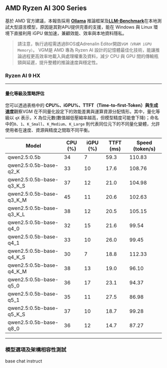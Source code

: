 ## AMD Ryzen AI 300 Series

基於 AMD 官方建議，本報告採用 [**Ollama**](https://ollama.com/) 推論框架及[**LLM-Benchmark**](https://llm.aidatatools.com/)在本地測試大型語言模型，原因是其對APU提供完善的支援，能在 Windows 與 Linux 環境下直接利用 iGPU 做加速，兼顧效能、效率與本地資料隱私。

> 請注意，執行過程需透過BIOS或Adrenalin Editor開啟`VGM（VRAM iGPU Memory）`。 VGM是 AMD 專為 Ryzen AI 設計的記憶體最佳化技術，能讓推論過程更高效率地載入與處理權重及資料，減少 CPU 與 GPU 間的傳輸瓶頸與延遲，提升整體的推論速度與穩定性。

### Ryzen AI 9 HX

---

#### 量化等級及策略評估

您可以透過表格中的 **CPU%、iGPU%、TTFT（Time-to-first-Token）**與**生成速度**觀察VGM 在不同量化設定下的效能差異與運算資源分配情形。其中，量化等級以 `qX` 表示，X 為位元數(數值越低壓縮率越高，但模型精度可能會下降)；命名中的`0`、`1`、`K_Small`、`K_Medium`、`K_Large` 則代表同位元下的不同量化變體，允許使用者在速度、資源與精度之間取不同平衡。

  | Model                         |  CPU (%) | iGPU (%) |  TTFT (ms) |  Speed (token/s)  |
  |-------------------------------|----------|----------|---------------|------------|
  | qwen2.5:0.5b                  |    34    |    7     |        59.3   | 110.83     |
  | qwen2.5:0.5b-base-q2_K        |    33    |   10     |        17.6   | 108.76     |
  | qwen2.5:0.5b-base-q3_K_S      |    37    |   12     |        21.0   | 104.98     |
  | qwen2.5:0.5b-base-q3_K_M      |    45    |   11     |         20.6  | 102.63     |  
  | qwen2.5:0.5b-base-q3_K_L      |    38    |   12     |        20.5   | 105.15     |
  | qwen2.5:0.5b-base-q4_0        |    32    |   15     |        21.6   |  99.54     |
  | qwen2.5:0.5b-base-q4_1        |    33    |   10     |        26.0   |  99.45     |
  | qwen2.5:0.5b-base-q4_K_S      |    30    |    7     |         18.8  | 112.33     |
  | qwen2.5:0.5b-base-q4_K_M      |    38    |   13     |        19.0   |  96.10     |
  | qwen2.5:0.5b-base-q5_0        |    36    |   17     |        23.1   |  94.37     |
  | qwen2.5:0.5b-base-q5_1        |    35    |   11     |        27.5   |  86.98     |
  | qwen2.5:0.5b-base-q5_K_S      |    37    |   10     |        18.7   |  99.28     |
  | qwen2.5:0.5b-base-q8_0        |    36    |   12     |        14.7   |  87.27     |

---

### 模型選項及架構相容性測試

base chat instruct
